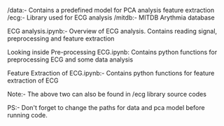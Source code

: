 /data:- Contains a predefined model for PCA analysis feature extraction
/ecg:- Library used for ECG analysis
/mitdb:- MITDB Arythmia database

ECG analysis.ipynb:- Overview of ECG analysis. Contains reading signal, preprocessing and feature extraction

Looking inside Pre-processing ECG.ipynb: Contains python functions for preprocessing ECG and some data analysis

Feature Extraction of ECG.ipynb:-
Contains python functions for feature extraction of ECG

Note:- The above two can also be found in /ecg library source codes

PS:- Don't forget to change the paths for data and pca model before running code.
